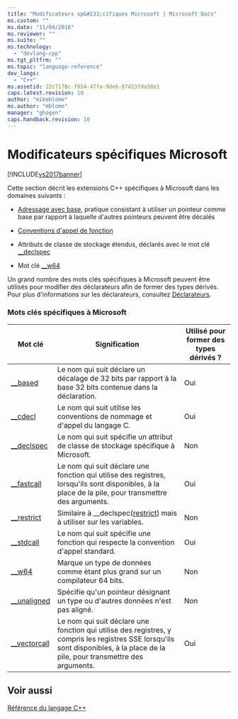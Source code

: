 ```yaml
---
title: "Modificateurs sp&#233;cifiques Microsoft | Microsoft Docs"
ms.custom: ""
ms.date: "11/04/2016"
ms.reviewer: ""
ms.suite: ""
ms.technology: 
  - "devlang-cpp"
ms.tgt_pltfrm: ""
ms.topic: "language-reference"
dev_langs: 
  - "C++"
ms.assetid: 22c7178c-f854-47fa-9de6-07d23fda58e1
caps.latest.revision: 10
author: "mikeblome"
ms.author: "mblome"
manager: "ghogen"
caps.handback.revision: 10
---
```

# Modificateurs sp&#233;cifiques Microsoft
[!INCLUDE[vs2017banner](../assembler/inline/includes/vs2017banner.md)]

Cette section décrit les extensions C\+\+ spécifiques à Microsoft dans les domaines suivants :  
  
-   [Adressage avec base](../cpp/based-addressing.md), pratique consistant à utiliser un pointeur comme base par rapport à laquelle d'autres pointeurs peuvent être décalés  
  
-   [Conventions d'appel de fonction](../cpp/calling-conventions.md)  
  
-   Attributs de classe de stockage étendus, déclarés avec le mot clé [\_\_declspec](../cpp/declspec.md)  
  
-   Mot clé [\_\_w64](../cpp/w64.md)  
  
 Un grand nombre des mots clés spécifiques à Microsoft peuvent être utilisés pour modifier des déclarateurs afin de former des types dérivés.  Pour plus d'informations sur les déclarateurs, consultez [Déclarateurs](http://msdn.microsoft.com/fr-fr/8a7b9b51-92bd-4ac0-b3fe-0c4abe771838).  
  
### Mots clés spécifiques à Microsoft  
  
|Mot clé|Signification|Utilisé pour former des types dérivés ?|  
|-------------|-------------------|---------------------------------------------|  
|[\_\_based](../cpp/based-grammar.md)|Le nom qui suit déclare un décalage de 32 bits par rapport à la base 32 bits contenue dans la déclaration.|Oui|  
|[\_\_cdecl](../cpp/cdecl.md)|Le nom qui suit utilise les conventions de nommage et d'appel du langage C.|Oui|  
|[\_\_declspec](../cpp/declspec.md)|Le nom qui suit spécifie un attribut de classe de stockage spécifique à Microsoft.|Non|  
|[\_\_fastcall](../cpp/fastcall.md)|Le nom qui suit déclare une fonction qui utilise des registres, lorsqu'ils sont disponibles, à la place de la pile, pour transmettre des arguments.|Oui|  
|[\_\_restrict](../cpp/extension-restrict.md)|Similaire à \_\_declspec\([restrict](../cpp/restrict.md)\) mais à utiliser sur les variables.|Non|  
|[\_\_stdcall](../cpp/stdcall.md)|Le nom qui suit spécifie une fonction qui respecte la convention d'appel standard.|Oui|  
|[\_\_w64](../cpp/w64.md)|Marque un type de données comme étant plus grand sur un compilateur 64 bits.|Non|  
|[\_\_unaligned](../cpp/unaligned.md)|Spécifie qu'un pointeur désignant un type ou d'autres données n'est pas aligné.|Non|  
|[\_\_vectorcall](../cpp/vectorcall.md)|Le nom qui suit déclare une fonction qui utilise des registres, y compris les registres SSE lorsqu'ils sont disponibles, à la place de la pile, pour transmettre des arguments.|Oui|  
  
## Voir aussi  
 [Référence du langage C\+\+](../cpp/cpp-language-reference.md)